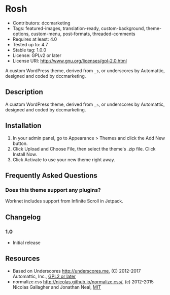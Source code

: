 # Rosh

* Contributors: dccmarketing
* Tags: featured-images, translation-ready, custom-background, theme-options, custom-menu, post-formats, threaded-comments
* Requires at least: 4.0
* Tested up to: 4.7
* Stable tag: 1.0.0
* License: GPLv2 or later
* License URI: http://www.gnu.org/licenses/gpl-2.0.html

A custom WordPress theme, derived from `_s`, or underscores by Automattic, designed and coded by dccmarketing.



## Description

A custom WordPress theme, derived from `_s`, or underscores by Automattic, designed and coded by dccmarketing.



## Installation

1. In your admin panel, go to Appearance > Themes and click the Add New button.
2. Click Upload and Choose File, then select the theme's .zip file. Click Install Now.
3. Click Activate to use your new theme right away.



## Frequently Asked Questions

### Does this theme support any plugins?

Worknet includes support from Infinite Scroll in Jetpack.



## Changelog

### 1.0
* Initial release



## Resources

* Based on Underscores http://underscores.me, (C) 2012-2017 Automattic, Inc., [GPL2 or later](https://www.gnu.org/licenses/gpl-2.0.html)
* normalize.css http://nicolas.github.io/normalize.css/, (c) 2012-2015 Nicolas Gallagher and Jonathan Neal, [MIT](http://opensource.org/licenses/MIT)
